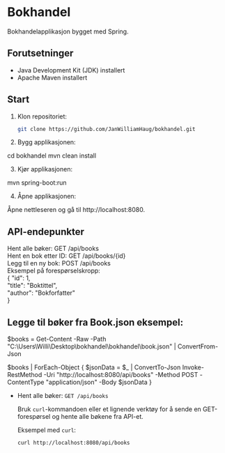 # Bokhandel

Bokhandelapplikasjon bygget med Spring.

## Forutsetninger

- Java Development Kit (JDK) installert
- Apache Maven installert

## Start

1. Klon repositoriet:

   ```bash
   git clone https://github.com/JanWilliamHaug/bokhandel.git

2. Bygg applikasjonen:

cd bokhandel
mvn clean install

3. Kjør applikasjonen:

mvn spring-boot:run


4. Åpne applikasjonen:

Åpne nettleseren og gå til http://localhost:8080.

## API-endepunkter
Hent alle bøker: GET /api/books <br> 
Hent en bok etter ID: GET /api/books/{id} <br> 
Legg til en ny bok: POST /api/books <br> 
Eksempel på forespørselskropp: <br> 
{
  "id": 1, <br> 
  "title": "Boktittel", <br> 
  "author": "Bokforfatter" <br> 
}

## Legge til bøker fra Book.json eksempel:
$books = Get-Content -Raw -Path "C:\Users\Willi\Desktop\bokhandel\bokhandel\book.json" | ConvertFrom-Json

$books | ForEach-Object {
    $jsonData = $_ | ConvertTo-Json
    Invoke-RestMethod -Uri "http://localhost:8080/api/books" -Method POST -ContentType "application/json" -Body $jsonData
}


- Hent alle bøker: `GET /api/books`

   Bruk `curl`-kommandoen eller et lignende verktøy for å sende en GET-forespørsel og hente alle bøkene fra API-et.

   Eksempel med `curl`:

   ```bash
   curl http://localhost:8080/api/books


